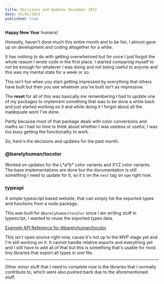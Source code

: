 ```yaml
---
title: Decisions and Updates December 2022
date: 01/01/2023
published: true
---
```


**Happy New Year** humans!

Honestly, haven't done much this entire month and to be fair, I almost gave up
on development and coding altogether for a while.

It has nothing to do with getting overwhelmed but for once I just forgot the
whole reason I wrote code in the first place. I started comparing myself to not
be enough for whatever I was doing and not being useful to anyone and this was
my mental state for a week or so.

This isn't fun when you start getting impressed by everything that others have
built but then you see whatever you've built isn't as impressive.

The **reset** for all of this was basically me remembering I had to update one
of my packages to implement something that was to be done a while back and just
started working on it and while doing it I forgot about all the inadequate work
I've done.

Partly because most of that package deals with color conversions and maths so I
had no time to think about whether I was useless or useful, I was too busy
getting the functionality to work.

So, here's the decisions and updates for the past month.

### @barelyhuman/tocolor

Worked on updates for the L\*a\*b\* color variants and XYZ color variants. The
base implementations are done but the documentation is still something I need to
update for it, so it's on the `next` tag on `npm` right now.

### typeapi

A simple typescript based website, that can simply list the exported types and
functions from a node package.

This was built for `@barelyhuman/tocolor` since I am writing stuff in
typescript, I wanted to reuse the exported types data.

[Example API Reference for @barelyhuman/tocolor](https://typeapi.barelyhuman.dev/package/@barelyhuman/tocolor@next)

This isn't open source right now, cause it's not up to the MVP stage yet and I'm
still working on it. It cannot handle relative exports and everything yet and I
still have to add all of that but this is something that's usable for most tiny
libraries that export all types in one file.

---

Other minor stuff that I need to complete now is the libraries that I normally
contribute to, which were also pushed back due to the aforementioned stuff.
